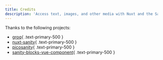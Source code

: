 ```yaml
---
title: Credits
description: 'Access text, images, and other media with Nuxt and the Sanity headless CMS.'
---
```


Thanks to the following projects:

- [groq](https://github.com/sanity-io/sanity/tree/next/packages/groq){ .text-primary-500 }
- [nuxt-sanity](https://github.com/vicbergquist/nuxt-sanity){ .text-primary-500 }
- [picosanity](https://github.com/rexxars/picosanity){ .text-primary-500 }
- [sanity-blocks-vue-component](https://github.com/rdunk/sanity-blocks-vue-component){ .text-primary-500 }

